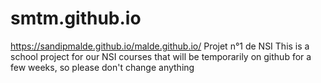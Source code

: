 # smtm.github.io
https://sandipmalde.github.io/malde.github.io/
Projet n°1 de NSI
This is a school project for our NSI courses that will be temporarily on github for a few weeks, so please don't change anything
